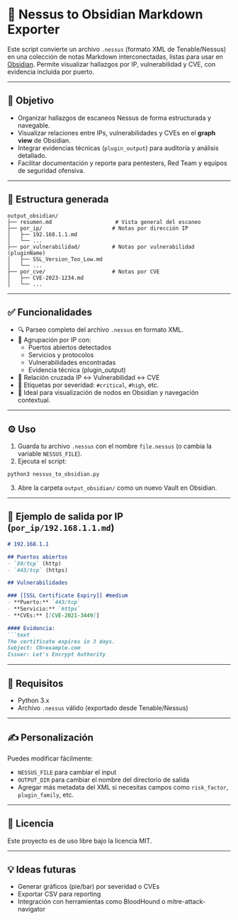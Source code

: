 # 📄 Nessus to Obsidian Markdown Exporter

Este script convierte un archivo `.nessus` (formato XML de Tenable/Nessus) en una colección de notas Markdown interconectadas, listas para usar en [Obsidian](https://obsidian.md). Permite visualizar hallazgos por IP, vulnerabilidad y CVE, con evidencia incluida por puerto.

---

## 🎯 Objetivo

- Organizar hallazgos de escaneos Nessus de forma estructurada y navegable.
- Visualizar relaciones entre IPs, vulnerabilidades y CVEs en el **graph view** de Obsidian.
- Integrar evidencias técnicas (`plugin_output`) para auditoría y análisis detallado.
- Facilitar documentación y reporte para pentesters, Red Team y equipos de seguridad ofensiva.

---

## 📁 Estructura generada

```
output_obsidian/
├── resumen.md                    # Vista general del escaneo
├── por_ip/                      # Notas por dirección IP
│   ├── 192.168.1.1.md
│   └── ...
├── por_vulnerabilidad/          # Notas por vulnerabilidad (pluginName)
│   ├── SSL_Version_Too_Low.md
│   └── ...
├── por_cve/                     # Notas por CVE
│   ├── CVE-2023-1234.md
│   └── ...
```

---

## ✅ Funcionalidades

- 🔍 Parseo completo del archivo `.nessus` en formato XML.
- 📌 Agrupación por IP con:
  - Puertos abiertos detectados
  - Servicios y protocolos
  - Vulnerabilidades encontradas
  - Evidencia técnica (plugin_output)
- 📎 Relación cruzada IP ↔ Vulnerabilidad ↔ CVE
- 🧷 Etiquetas por severidad: `#critical`, `#high`, etc.
- 🧠 Ideal para visualización de nodos en Obsidian y navegación contextual.

---

## ⚙️ Uso

1. Guarda tu archivo `.nessus` con el nombre `file.nessus` (o cambia la variable `NESSUS_FILE`).
2. Ejecuta el script:

```bash
python3 nessus_to_obsidian.py
```

3. Abre la carpeta `output_obsidian/` como un nuevo Vault en Obsidian.

---

## 🧪 Ejemplo de salida por IP (`por_ip/192.168.1.1.md`)

```markdown
# 192.168.1.1

## Puertos abiertos
- `80/tcp` (http)
- `443/tcp` (https)

## Vulnerabilidades

### [[SSL Certificate Expiry]] #medium
- **Puerto:** `443/tcp`
- **Servicio:** `https`
- **CVEs:** [[CVE-2021-3449]]

#### Evidencia:
```text
The certificate expires in 3 days.
Subject: CN=example.com
Issuer: Let's Encrypt Authority
```
---

## 🔧 Requisitos

- Python 3.x
- Archivo `.nessus` válido (exportado desde Tenable/Nessus)

---

## ✍️ Personalización

Puedes modificar fácilmente:
- `NESSUS_FILE` para cambiar el input
- `OUTPUT_DIR` para cambiar el nombre del directorio de salida
- Agregar más metadata del XML si necesitas campos como `risk_factor`, `plugin_family`, etc.

---

## 📜 Licencia

Este proyecto es de uso libre bajo la licencia MIT.

---

## 💡 Ideas futuras

- Generar gráficos (pie/bar) por severidad o CVEs
- Exportar CSV para reporting
- Integración con herramientas como BloodHound o mitre-attack-navigator
